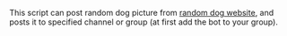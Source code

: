 This script can post random dog picture from [random dog website](https://dog.ceo/), and posts it to specified channel or group (at first add the bot to your group).
